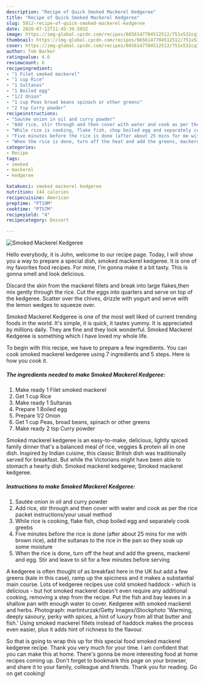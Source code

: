 ```yaml
---
description: "Recipe of Quick Smoked Mackerel Kedgeree"
title: "Recipe of Quick Smoked Mackerel Kedgeree"
slug: 5912-recipe-of-quick-smoked-mackerel-kedgeree
date: 2020-07-12T11:45:39.593Z
image: https://img-global.cpcdn.com/recipes/6656147704512512/751x532cq70/smoked-mackerel-kedgeree-recipe-main-photo.jpg
thumbnail: https://img-global.cpcdn.com/recipes/6656147704512512/751x532cq70/smoked-mackerel-kedgeree-recipe-main-photo.jpg
cover: https://img-global.cpcdn.com/recipes/6656147704512512/751x532cq70/smoked-mackerel-kedgeree-recipe-main-photo.jpg
author: Tom Barker
ratingvalue: 4.6
reviewcount: 6
recipeingredient:
- "1 Filet smoked mackerel"
- "1 cup Rice"
- "1 Sultanas"
- "1 Boiled egg"
- "1/2 Onion"
- "1 cup Peas broad beans spinach or other greens"
- "2 tsp Curry powder"
recipeinstructions:
- "Sautée onion in oil and curry powder"
- "Add rice, stir through and then cover with water and cook as per the rice packet instructions/your usual method"
- "While rice is cooking, flake fish, chop boiled egg and separately cook greebs"
- "Five minutes before the rice is done (after about 25 mins for me with brown rice), add the sultanas to the rice in the pan so they soak up some moisture"
- "When the rice is done, turn off the heat and add the greens, mackerel and egg. Stir and leave to sit for a few minutes before serving"
categories:
- Recipe
tags:
- smoked
- mackerel
- kedgeree

katakunci: smoked mackerel kedgeree 
nutrition: 144 calories
recipecuisine: American
preptime: "PT19M"
cooktime: "PT57M"
recipeyield: "4"
recipecategory: Dessert

---
```



![Smoked Mackerel Kedgeree](https://img-global.cpcdn.com/recipes/6656147704512512/751x532cq70/smoked-mackerel-kedgeree-recipe-main-photo.jpg)

Hello everybody, it is John, welcome to our recipe page. Today, I will show you a way to prepare a special dish, smoked mackerel kedgeree. It is one of my favorites food recipes. For mine, I'm gonna make it a bit tasty. This is gonna smell and look delicious.

Discard the skin from the mackerel fillets and break into large flakes,then mix gently through the rice. Cut the eggs into quarters and serve on top of the kedgeree. Scatter over the chives, drizzle with yogurt and serve with the lemon wedges to squeeze over.

Smoked Mackerel Kedgeree is one of the most well liked of current trending foods in the world. It's simple, it is quick, it tastes yummy. It is appreciated by millions daily. They are fine and they look wonderful. Smoked Mackerel Kedgeree is something which I have loved my whole life.


To begin with this recipe, we have to prepare a few ingredients. You can cook smoked mackerel kedgeree using 7 ingredients and 5 steps. Here is how you cook it.

<!--inarticleads1-->

##### The ingredients needed to make Smoked Mackerel Kedgeree:

1. Make ready 1 Filet smoked mackerel
1. Get 1 cup Rice
1. Make ready 1 Sultanas
1. Prepare 1 Boiled egg
1. Prepare 1/2 Onion
1. Get 1 cup Peas, broad beans, spinach or other greens
1. Make ready 2 tsp Curry powder


Smoked mackerel kedgeree is an easy-to-make, delicious, lightly spiced family dinner that&#39;s a balanced meal of rice, veggies &amp; protein all in one dish. Inspired by Indian cuisine, this classic British dish was traditionally served for breakfast. But while the Victorians might have been able to stomach a hearty dish. Smoked mackerel kedgeree; Smoked mackerel kedgeree. 

<!--inarticleads2-->

##### Instructions to make Smoked Mackerel Kedgeree:

1. Sautée onion in oil and curry powder
1. Add rice, stir through and then cover with water and cook as per the rice packet instructions/your usual method
1. While rice is cooking, flake fish, chop boiled egg and separately cook greebs
1. Five minutes before the rice is done (after about 25 mins for me with brown rice), add the sultanas to the rice in the pan so they soak up some moisture
1. When the rice is done, turn off the heat and add the greens, mackerel and egg. Stir and leave to sit for a few minutes before serving


A kedgeree is often thought of as breakfast here in the UK but add a few greens (kale in this case), ramp up the spiciness and it makes a substantial main course. Lots of kedgeree recipes use cold smoked haddock - which is delicious - but hot smoked mackerel doesn&#39;t even require any additional cooking, removing a step from the recipe. Put the fish and bay leaves in a shallow pan with enough water to cover. Kedgeree with smoked mackerel and herbs. Photograph: martinturzak/Getty Images/iStockphoto &#39;Warming, deeply savoury, perky with spices, a hint of luxury from all that butter and fish.&#39; Using smoked mackerel fillets instead of haddock makes the process even easier, plus it adds hint of richness to the flavour. 

So that is going to wrap this up for this special food smoked mackerel kedgeree recipe. Thank you very much for your time. I am confident that you can make this at home. There's gonna be more interesting food at home recipes coming up. Don't forget to bookmark this page on your browser, and share it to your family, colleague and friends. Thank you for reading. Go on get cooking!
